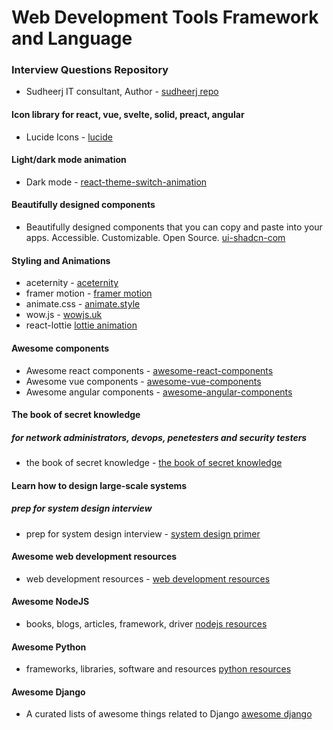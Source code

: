 # Web Development Tools Framework and Language

### Interview Questions Repository

- Sudheerj IT consultant, Author - [sudheerj repo](https://github.com/sudheerj)

#### Icon library for react, vue, svelte, solid, preact, angular

- Lucide Icons - [lucide](https://lucide.dev/guide/)

#### Light/dark mode animation

- Dark mode - [react-theme-switch-animation](https://github.com/MinhOmega/react-theme-switch-animation)

#### Beautifully designed components

- Beautifully designed components that you can copy and paste into your apps. Accessible. Customizable. Open Source. [ui-shadcn-com](https://ui.shadcn.com/docs)

#### Styling and Animations

- aceternity - [aceternity](https://ui.aceternity.com/)
- framer motion - [framer motion](https://www.framer.com/motion/)
- animate.css - [animate.style](https://animate.style/)
- wow.js - [wowjs.uk](https://wowjs.uk/)
- react-lottie [lottie animation](https://github.com/chenqingspring/react-lottie?tab=readme-ov-file#readme)

#### Awesome components

- Awesome react components - [awesome-react-components](https://github.com/brillout/awesome-react-components?tab=readme-ov-file)
- Awesome vue components - [awesome-vue-components](https://github.com/vuejs/awesome-vue)
- Awesome angular components - [awesome-angular-components](https://github.com/PatrickJS/awesome-angular)

#### The book of secret knowledge

##### for network administrators, devops, penetesters and security testers

- the book of secret knowledge - [the book of secret knowledge](https://github.com/trimstray/the-book-of-secret-knowledge?tab=readme-ov-file)

#### Learn how to design large-scale systems

##### prep for system design interview

- prep for system design interview - [system design primer](https://github.com/donnemartin/system-design-primer)

#### Awesome web development resources

- web development resources - [web development resources](https://github.com/markodenic/web-development-resources?tab=readme-ov-file)

#### Awesome NodeJS

- books, blogs, articles, framework, driver [nodejs resources](https://github.com/sindresorhus/awesome-nodejs)

#### Awesome Python

- frameworks, libraries, software and resources [python resources](https://github.com/vinta/awesome-python)

#### Awesome Django

- A curated lists of awesome things related to Django [awesome django](https://github.com/wsvincent/awesome-django)
